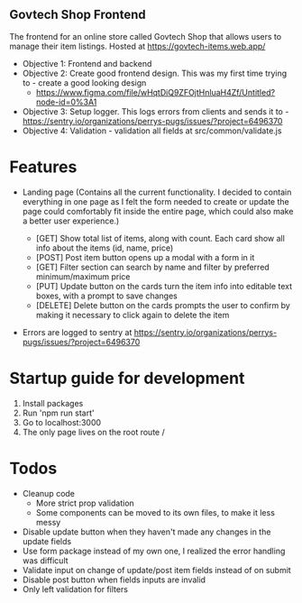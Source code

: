 ## Govtech Shop Frontend

The frontend for an online store called Govtech Shop that allows users to manage their item listings. Hosted at https://govtech-items.web.app/
- Objective 1: Frontend and backend
- Objective 2: Create good frontend design. This was my first time trying to - create a good looking design
  - https://www.figma.com/file/wHqtDiQ9ZFOjtHnluaH4Zf/Untitled?node-id=0%3A1
- Objective 3: Setup logger. This logs errors from clients and sends it to - https://sentry.io/organizations/perrys-pugs/issues/?project=6496370
- Objective 4: Validation - validation all fields at src/common/validate.js

# Features

- Landing page (Contains all the current functionality. I decided to contain everything in one page as I felt the form needed to create or update the page could comfortably fit inside the entire page, which could also make a better user experience.) 

  - [GET] Show total list of items, along with count. Each card show all info about the items (id, name, price)
  - [POST] Post item button opens up a modal with a form in it
  - [GET] Filter section can search by name and filter by preferred minimum/maximum price
  - [PUT] Update button on the cards turn the item info into editable text boxes, with a prompt to save changes
  - [DELETE] Delete button on the cards prompts the user to confirm by making it necessary to click again to delete the item

- Errors are logged to sentry at https://sentry.io/organizations/perrys-pugs/issues/?project=6496370



# Startup guide for development

  1. Install packages
  2. Run 'npm run start' 
  3. Go to localhost:3000
  4. The only page lives on the root route /

# Todos

- Cleanup code
  - More strict prop validation
  - Some components can be moved to its own files, to make it less messy
- Disable update button when they haven't made any changes in the update fields
- Use form package instead of my own one, I realized the error handling was difficult
- Validate input on change of update/post item fields instead of on submit
- Disable post button when fields inputs are invalid
- Only left validation for filters
